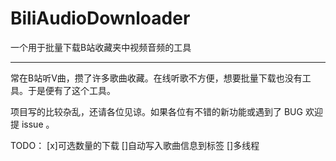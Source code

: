 # BiliAudioDownloader
一个用于批量下载B站收藏夹中视频音频的工具

---
常在B站听V曲，攒了许多歌曲收藏。在线听歌不方便，想要批量下载也没有工具。于是便有了这个工具。

项目写的比较杂乱，还请各位见谅。如果各位有不错的新功能或遇到了 BUG 欢迎提 issue 。

TODO：
[x]可选数量的下载
[]自动写入歌曲信息到标签
[]多线程